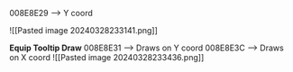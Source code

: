 

008E8E29 --> Y coord 

![[Pasted image 20240328233141.png]]



**Equip Tooltip Draw**
008E8E31 --> Draws on Y coord 
008E8E3C --> Draws on X coord 
![[Pasted image 20240328233436.png]]